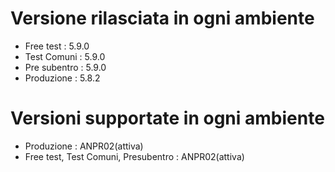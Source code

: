 # Versione rilasciata in ogni ambiente

- Free test : 5.9.0
- Test Comuni : 5.9.0
- Pre subentro : 5.9.0
- Produzione : 5.8.2


# Versioni supportate in ogni ambiente

- Produzione : ANPR02(attiva)
- Free test, Test Comuni, Presubentro : ANPR02(attiva)
